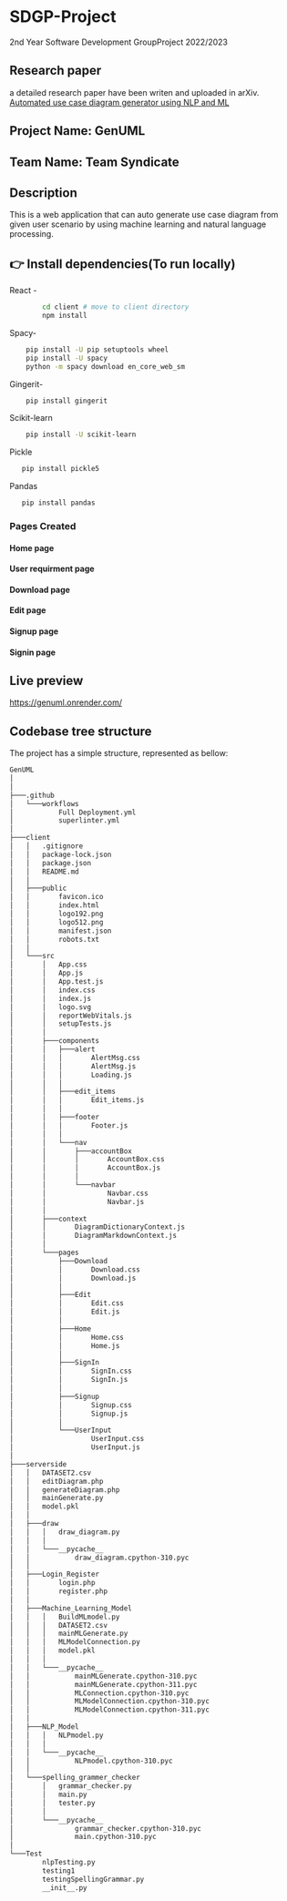# SDGP-Project
2nd Year Software Development GroupProject 2022/2023

## Research paper
a detailed research paper have been writen and uploaded in arXiv.
[Automated use case diagram generator using NLP and ML](https://arxiv.org/abs/2306.06962)

## Project Name: GenUML
## Team Name: Team Syndicate
## Description
 This is a web application that can auto generate use case diagram from given user scenario by using machine learning and natural language processing.

## 👉 Install dependencies(To run locally)

React - 
```bash
        cd client # move to client directory
        npm install
```
Spacy-
```bash
    pip install -U pip setuptools wheel
    pip install -U spacy
    python -m spacy download en_core_web_sm
```
Gingerit-
```bash
    pip install gingerit
```
Scikit-learn
```bash
    pip install -U scikit-learn
```
Pickle
```bash
   pip install pickle5
```
Pandas
```bash
   pip install pandas
```
### Pages Created
#### Home page
#### User requirment page
#### Download page
#### Edit page 
#### Signup page
#### Signin page

## Live preview
https://genuml.onrender.com/

## Codebase tree structure

The project has a simple structure, represented as bellow:
```bash
GenUML
│    
│   
├───.github
│   └───workflows
│           Full Deployment.yml
│           superlinter.yml
│           
├───client
│   │   .gitignore
│   │   package-lock.json
│   │   package.json
│   │   README.md
│   │   
│   ├───public
│   │       favicon.ico
│   │       index.html
│   │       logo192.png
│   │       logo512.png
│   │       manifest.json
│   │       robots.txt
│   │       
│   └───src
│       │   App.css
│       │   App.js
│       │   App.test.js
│       │   index.css
│       │   index.js
│       │   logo.svg
│       │   reportWebVitals.js
│       │   setupTests.js
│       │   
│       ├───components
│       │   ├───alert
│       │   │       AlertMsg.css
│       │   │       AlertMsg.js
│       │   │       Loading.js
│       │   │       
│       │   ├───edit_items
│       │   │       Edit_items.js
│       │   │       
│       │   ├───footer
│       │   │       Footer.js
│       │   │       
│       │   └───nav
│       │       ├───accountBox
│       │       │       AccountBox.css
│       │       │       AccountBox.js
│       │       │       
│       │       └───navbar
│       │               Navbar.css
│       │               Navbar.js
│       │               
│       ├───context
│       │       DiagramDictionaryContext.js
│       │       DiagramMarkdownContext.js
│       │       
│       └───pages
│           ├───Download
│           │       Download.css
│           │       Download.js
│           │       
│           ├───Edit
│           │       Edit.css
│           │       Edit.js
│           │       
│           ├───Home
│           │       Home.css
│           │       Home.js
│           │       
│           ├───SignIn
│           │       SignIn.css
│           │       SignIn.js
│           │       
│           ├───Signup
│           │       Signup.css
│           │       Signup.js
│           │       
│           └───UserInput
│                   UserInput.css
│                   UserInput.js
│                   
├───serverside
│   │   DATASET2.csv
│   │   editDiagram.php
│   │   generateDiagram.php
│   │   mainGenerate.py
│   │   model.pkl
│   │   
│   ├───draw
│   │   │   draw_diagram.py
│   │   │   
│   │   └───__pycache__
│   │           draw_diagram.cpython-310.pyc
│   │           
│   ├───Login_Register
│   │       login.php
│   │       register.php
│   │       
│   ├───Machine_Learning_Model
│   │   │   BuildMLmodel.py
│   │   │   DATASET2.csv
│   │   │   mainMLGenerate.py
│   │   │   MLModelConnection.py
│   │   │   model.pkl
│   │   │   
│   │   └───__pycache__
│   │           mainMLGenerate.cpython-310.pyc
│   │           mainMLGenerate.cpython-311.pyc
│   │           MLConnection.cpython-310.pyc
│   │           MLModelConnection.cpython-310.pyc
│   │           MLModelConnection.cpython-311.pyc
│   │           
│   ├───NLP_Model
│   │   │   NLPmodel.py
│   │   │   
│   │   └───__pycache__
│   │           NLPmodel.cpython-310.pyc
│   │           
│   └───spelling_grammer_checker
│       │   grammar_checker.py
│       │   main.py
│       │   tester.py
│       │   
│       └───__pycache__
│               grammar_checker.cpython-310.pyc
│               main.cpython-310.pyc
│               
└───Test
        nlpTesting.py
        testing1
        testingSpellingGrammar.py
        __init__.py
        

